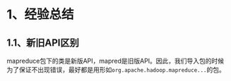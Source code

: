 
# 1、经验总结
## 1.1、新旧API区别
mapreduce包下的类是新版API，mapred是旧版API。因此，我们导入包的时候为了保证不出现错误，最好都是用形如`org.apache.hadoop.mapreduce...`的包。

